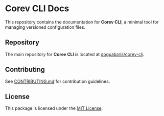# Corev CLI Docs

This repository contains the documentation for **Corev CLI**, a minimal tool for managing versioned configuration files.

## Repository

The main repository for **Corev CLI** is located at [doguabaris/corev-cli](https://github.com/doguabaris/corev-cli).

## Contributing

See [CONTRIBUTING.md](CONTRIBUTING.md) for contribution guidelines.

## License

This package is licensed under the [MIT License](LICENSE).
